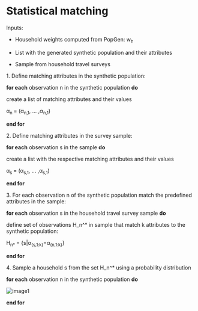 # Statistical matching

Inputs:

  * Household weights computed from PopGen: w<sub>h</sub>

  * List with the generated synthetic population and their attributes

  * Sample from household travel surveys

<p> 1. Define matching attributes in the synthetic population:

   **for each** observation n in the synthetic population **do**

   create a list of matching attributes and their values 

   &alpha;<sub>n </sub> = (&alpha;<sub>n,1</sub>, ... ,&alpha;<sub>n,1</sub>)

   **end for**

<p> 2. Define matching attributes in the survey sample:

   **for each**  observation s in the sample **do**

   create a list with the respective matching attributes and their values

   &alpha;<sub>s </sub> = (&alpha;<sub>s,1</sub>, ... ,&alpha;<sub>s,1</sub>)
  
   **end for**

<p> 3. For each observation n of the synthetic population match the predefined attributes in the sample:

   **for each** observation s in the household travel survey sample **do**

   define set of observations H_n^*  in sample that match k attributes to the synthetic population: 

   H<sub>n* </sub> = {s|&alpha;<sub>(s,1:k)</sub>=&alpha;<sub>(n,1:k)</sub>} 

   **end for**

<p> 4. Sample a household s from the set H_n^*   using a probability distribution

   **for each** observation n in the synthetic population **do**

  ![image1](https://user-images.githubusercontent.com/79461107/116729200-2f3d0600-a9e7-11eb-89b6-a335e1a90025.PNG)

   **end for**



